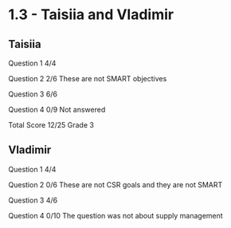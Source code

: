 # 1.3 - Taisiia and Vladimir

## Taisiia

Question 1      4/4

Question 2      2/6
                These are not SMART objectives

Question 3      6/6

Question 4      0/9
                Not answered

Total Score     12/25 Grade 3

## Vladimir

Question 1      4/4

Question 2      0/6
                These are not CSR goals and they are not SMART

Question 3      4/6
    
Question 4      0/10
                The question was not about supply management
                

